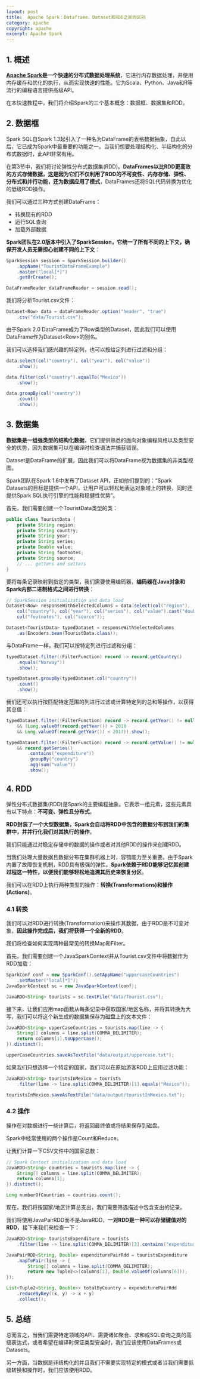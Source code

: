 ```yaml
---
layout: post
title:  Apache Spark：Dataframe、Dataset和RDD之间的区别
category: apache
copyright: apache
excerpt: Apache Spark
---
```


## 1. 概述

**[Apache Spark](https://www.baeldung.com/apache-spark)是一个快速的分布式数据处理系统**，它进行内存数据处理，并使用内存缓存和优化的执行，从而实现快速的性能。它为Scala、Python、Java和R等流行的编程语言提供高级API。

在本快速教程中，我们将介绍Spark的三个基本概念：数据框、数据集和RDD。

## 2. 数据框

Spark SQL自Spark 1.3起引入了一种名为DataFrame的表格数据抽象，自此以后，它已成为Spark中最重要的功能之一。当我们想要处理结构化、半结构化的分布式数据时，此API非常有用。

在第3节中，我们将讨论弹性分布式数据集(RDD)。**DataFrames以比RDD更高效的方式存储数据，这是因为它们不仅利用了RDD的不可变性、内存存储、弹性、分布式和并行功能，还为数据应用了模式**，DataFrames还将SQL代码转换为优化的低级RDD操作。

我们可以通过三种方式创建DataFrame：

- 转换现有的RDD
- 运行SQL查询
- 加载外部数据

**Spark团队在2.0版本中引入了SparkSession，它统一了所有不同的上下文，确保开发人员无需担心创建不同的上下文**：

```java
SparkSession session = SparkSession.builder()
    .appName("TouristDataFrameExample")
    .master("local[*]")
    .getOrCreate();

DataFrameReader dataFrameReader = session.read();
```

我们将分析Tourist.csv文件：

```java
Dataset<Row> data = dataFrameReader.option("header", "true")
    .csv("data/Tourist.csv");
```

由于Spark 2.0 DataFrame成为了Row类型的Dataset，因此我们可以使用DataFrame作为Dataset<Row\>的别名。

我们可以选择我们感兴趣的特定列，也可以按给定列进行过滤和分组：

```java
data.select(col("country"), col("year"), col("value"))
    .show();

data.filter(col("country").equalTo("Mexico"))
    .show();

data.groupBy(col("country"))
    .count()
    .show();
```

## 3. 数据集

**数据集是一组强类型的结构化数据**，它们提供熟悉的面向对象编程风格以及类型安全的优势，因为数据集可以在编译时检查语法并捕获错误。

Dataset是DataFrame的扩展，因此我们可以将DataFrame视为数据集的非类型视图。

Spark团队在Spark 1.6中发布了Dataset API，正如他们提到的：“Spark Datasets的目标是提供一个API，让用户可以轻松地表达对象域上的转换，同时还提供Spark SQL执行引擎的性能和稳健性优势”。

首先，我们需要创建一个TouristData类型的类：

```java
public class TouristData {
    private String region;
    private String country;
    private String year;
    private String series;
    private Double value;
    private String footnotes;
    private String source;
    // ... getters and setters
}
```

要将每条记录映射到指定的类型，我们需要使用编码器，**编码器在Java对象和Spark内部二进制格式之间进行转换**：

```java
// SparkSession initialization and data load
Dataset<Row> responseWithSelectedColumns = data.select(col("region"), 
    col("country"), col("year"), col("series"), col("value").cast("double"), 
    col("footnotes"), col("source"));

Dataset<TouristData> typedDataset = responseWithSelectedColumns
    .as(Encoders.bean(TouristData.class));
```

与DataFrame一样，我们可以按特定列进行过滤和分组：

```java
typedDataset.filter((FilterFunction) record -> record.getCountry()
    .equals("Norway"))
    .show();

typedDataset.groupBy(typedDataset.col("country"))
    .count()
    .show();
```

我们还可以执行按匹配特定范围的列进行过滤或计算特定列的总和等操作，以获得其总值：

```java
typedDataset.filter((FilterFunction) record -> record.getYear() != null 
    && (Long.valueOf(record.getYear()) > 2010 
    && Long.valueOf(record.getYear()) < 2017)).show();

typedDataset.filter((FilterFunction) record -> record.getValue() != null 
    && record.getSeries()
        .contains("expenditure"))
        .groupBy("country")
        .agg(sum("value"))
        .show();
```

## 4. RDD

弹性分布式数据集(RDD)是Spark的主要编程抽象。它表示一组元素，这些元素具有以下特点：**不可变、弹性且分布式**。

**RDD封装了一个大型数据集，Spark会自动将RDD中包含的数据分布到我们的集群中，并并行化我们对其执行的操作**。

我们只能通过对稳定存储中的数据的操作或者对其他RDD的操作来创建RDD。

当我们处理大量数据且数据分布在集群机器上时，容错能力至关重要。由于Spark内置了故障恢复机制，RDD具有极强的弹性。**Spark依赖于RDD能够记忆其创建过程这一特性，以便我们能够轻松地追溯其历史来恢复分区**。

我们可以在RDD上执行两种类型的操作：**转换(Transformations)和操作(Actions)**。

### 4.1 转换

我们可以对RDD进行转换(Transformation)来操作其数据，由于RDD是不可变对象，**因此操作完成后，我们将获得一个全新的RDD**。

我们将检查如何实现两种最常见的转换Map和Filter。

首先，我们需要创建一个JavaSparkContext并从Tourist.csv文件中将数据作为RDD加载：

```java
SparkConf conf = new SparkConf().setAppName("uppercaseCountries")
    .setMaster("local[*]");
JavaSparkContext sc = new JavaSparkContext(conf);

JavaRDD<String> tourists = sc.textFile("data/Tourist.csv");
```

接下来，让我们应用map函数从每条记录中获取国家/地区名称，并将其转换为大写，我们可以将这个新生成的数据集保存为磁盘上的文本文件：

```java
JavaRDD<String> upperCaseCountries = tourists.map(line -> {
    String[] columns = line.split(COMMA_DELIMITER);
    return columns[1].toUpperCase();
}).distinct();

upperCaseCountries.saveAsTextFile("data/output/uppercase.txt");
```

如果我们只想选择一个特定的国家，我们可以在原始游客RDD上应用过滤功能：

```java
JavaRDD<String> touristsInMexico = tourists
    .filter(line -> line.split(COMMA_DELIMITER)[1].equals("Mexico"));

touristsInMexico.saveAsTextFile("data/output/touristInMexico.txt");
```

### 4.2 操作

操作在对数据进行一些计算后，将返回最终值或将结果保存到磁盘。

Spark中经常使用的两个操作是Count和Reduce。

让我们计算一下CSV文件中的国家总数：

```java
// Spark Context initialization and data load
JavaRDD<String> countries = tourists.map(line -> {
    String[] columns = line.split(COMMA_DELIMITER);
    return columns[1];
}).distinct();

Long numberOfCountries = countries.count();
```

现在，我们将按国家/地区计算总支出，我们需要筛选描述中包含支出的记录。

我们将使用JavaPairRDD而不是JavaRDD，**一对RDD是一种可以存储键值对的RDD**，接下来我们来检查一下：

```java
JavaRDD<String> touristsExpenditure = tourists
    .filter(line -> line.split(COMMA_DELIMITER)[3].contains("expenditure"));

JavaPairRDD<String, Double> expenditurePairRdd = touristsExpenditure
    .mapToPair(line -> {
        String[] columns = line.split(COMMA_DELIMITER);
        return new Tuple2<>(columns[1], Double.valueOf(columns[6]));
});

List<Tuple2<String, Double>> totalByCountry = expenditurePairRdd
    .reduceByKey((x, y) -> x + y)
    .collect();
```

## 5. 总结

总而言之，当我们需要特定领域的API、需要诸如聚合、求和或SQL查询之类的高级表达式，或者希望在编译时保证类型安全时，我们应该使用DataFrames或Datasets。

另一方面，当数据是非结构化的并且我们不需要实现特定的模式或者当我们需要低级转换和操作时，我们应该使用RDD。